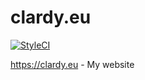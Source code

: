 # clardy.eu
[![StyleCI](https://github.styleci.io/repos/217633811/shield?branch=master)](https://github.styleci.io/repos/217633811)

https://clardy.eu - My website
